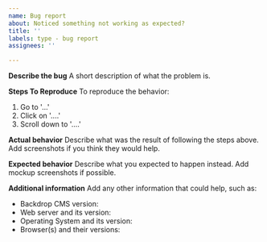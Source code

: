 ```yaml
---
name: Bug report
about: Noticed something not working as expected?
title: ''
labels: type - bug report
assignees: ''

---
```


**Describe the bug**
A short description of what the problem is.

**Steps To Reproduce**
To reproduce the behavior:
1. Go to '...'
2. Click on '....'
3. Scroll down to '....'

**Actual behavior**
Describe what was the result of following the steps above. Add screenshots if
you think they would help.

**Expected behavior**
Describe what you expected to happen instead.
Add mockup screenshots if possible.

**Additional information**
Add any other information that could help, such as:
- Backdrop CMS version:
- Web server and its version:
- Operating System and its version:
- Browser(s) and their versions:
